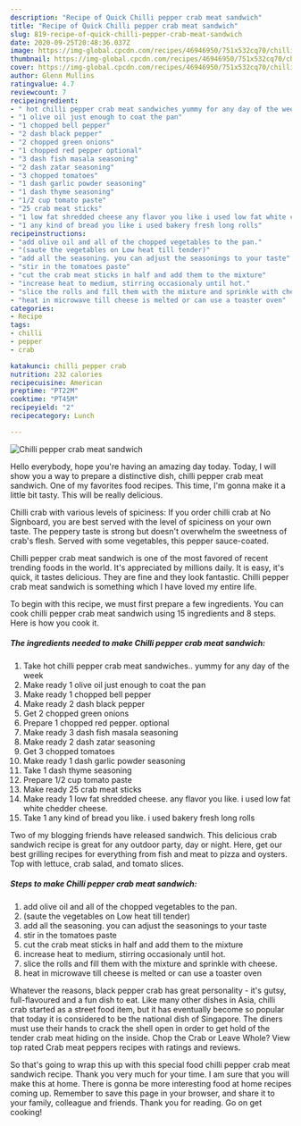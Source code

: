 ```yaml
---
description: "Recipe of Quick Chilli pepper crab meat sandwich"
title: "Recipe of Quick Chilli pepper crab meat sandwich"
slug: 819-recipe-of-quick-chilli-pepper-crab-meat-sandwich
date: 2020-09-25T20:48:36.037Z
image: https://img-global.cpcdn.com/recipes/46946950/751x532cq70/chilli-pepper-crab-meat-sandwich-recipe-main-photo.jpg
thumbnail: https://img-global.cpcdn.com/recipes/46946950/751x532cq70/chilli-pepper-crab-meat-sandwich-recipe-main-photo.jpg
cover: https://img-global.cpcdn.com/recipes/46946950/751x532cq70/chilli-pepper-crab-meat-sandwich-recipe-main-photo.jpg
author: Glenn Mullins
ratingvalue: 4.7
reviewcount: 7
recipeingredient:
- " hot chilli pepper crab meat sandwiches yummy for any day of the week"
- "1 olive oil just enough to coat the pan"
- "1 chopped bell pepper"
- "2 dash black pepper"
- "2 chopped green onions"
- "1 chopped red pepper optional"
- "3 dash fish masala seasoning"
- "2 dash zatar seasoning"
- "3 chopped tomatoes"
- "1 dash garlic powder seasoning"
- "1 dash thyme seasoning"
- "1/2 cup tomato paste"
- "25 crab meat sticks"
- "1 low fat shredded cheese any flavor you like i used low fat white chedder cheese"
- "1 any kind of bread you like i used bakery fresh long rolls"
recipeinstructions:
- "add olive oil and all of the chopped vegetables to the pan."
- "(saute the vegetables on Low heat till tender)"
- "add all the seasoning. you can adjust the seasonings to your taste"
- "stir in the tomatoes paste"
- "cut the crab meat sticks in half and add them to the mixture"
- "increase heat to medium, stirring occasionaly until hot."
- "slice the rolls and fill them with the mixture and sprinkle with cheese."
- "heat in microwave till cheese is melted or can use a toaster oven"
categories:
- Recipe
tags:
- chilli
- pepper
- crab

katakunci: chilli pepper crab 
nutrition: 232 calories
recipecuisine: American
preptime: "PT22M"
cooktime: "PT45M"
recipeyield: "2"
recipecategory: Lunch

---
```



![Chilli pepper crab meat sandwich](https://img-global.cpcdn.com/recipes/46946950/751x532cq70/chilli-pepper-crab-meat-sandwich-recipe-main-photo.jpg)

Hello everybody, hope you're having an amazing day today. Today, I will show you a way to prepare a distinctive dish, chilli pepper crab meat sandwich. One of my favorites food recipes. This time, I'm gonna make it a little bit tasty. This will be really delicious.

Chilli crab with various levels of spiciness: If you order chilli crab at No Signboard, you are best served with the level of spiciness on your own taste. The peppery taste is strong but doesn&#39;t overwhelm the sweetness of crab&#39;s flesh. Served with some vegetables, this pepper sauce-coated.

Chilli pepper crab meat sandwich is one of the most favored of recent trending foods in the world. It's appreciated by millions daily. It is easy, it's quick, it tastes delicious. They are fine and they look fantastic. Chilli pepper crab meat sandwich is something which I have loved my entire life.


To begin with this recipe, we must first prepare a few ingredients. You can cook chilli pepper crab meat sandwich using 15 ingredients and 8 steps. Here is how you cook it.

<!--inarticleads1-->

##### The ingredients needed to make Chilli pepper crab meat sandwich:

1. Take  hot chilli pepper crab meat sandwiches.. yummy for any day of the week
1. Make ready 1 olive oil just enough to coat the pan
1. Make ready 1 chopped bell pepper
1. Make ready 2 dash black pepper
1. Get 2 chopped green onions
1. Prepare 1 chopped red pepper. optional
1. Make ready 3 dash fish masala seasoning
1. Make ready 2 dash zatar seasoning
1. Get 3 chopped tomatoes
1. Make ready 1 dash garlic powder seasoning
1. Take 1 dash thyme seasoning
1. Prepare 1/2 cup tomato paste
1. Make ready 25 crab meat sticks
1. Make ready 1 low fat shredded cheese. any flavor you like. i used low fat white chedder cheese.
1. Take 1 any kind of bread you like. i used bakery fresh long rolls


Two of my blogging friends have released sandwich. This delicious crab sandwich recipe is great for any outdoor party, day or night. Here, get our best grilling recipes for everything from fish and meat to pizza and oysters. Top with lettuce, crab salad, and tomato slices. 

<!--inarticleads2-->

##### Steps to make Chilli pepper crab meat sandwich:

1. add olive oil and all of the chopped vegetables to the pan.
1. (saute the vegetables on Low heat till tender)
1. add all the seasoning. you can adjust the seasonings to your taste
1. stir in the tomatoes paste
1. cut the crab meat sticks in half and add them to the mixture
1. increase heat to medium, stirring occasionaly until hot.
1. slice the rolls and fill them with the mixture and sprinkle with cheese.
1. heat in microwave till cheese is melted or can use a toaster oven


Whatever the reasons, black pepper crab has great personality - it&#39;s gutsy, full-flavoured and a fun dish to eat. Like many other dishes in Asia, chilli crab started as a street food item, but it has eventually become so popular that today it is considered to be the national dish of Singapore. The diners must use their hands to crack the shell open in order to get hold of the tender crab meat hiding on the inside. Chop the Crab or Leave Whole? View top rated Crab meat peppers recipes with ratings and reviews. 

So that's going to wrap this up with this special food chilli pepper crab meat sandwich recipe. Thank you very much for your time. I am sure that you will make this at home. There is gonna be more interesting food at home recipes coming up. Remember to save this page in your browser, and share it to your family, colleague and friends. Thank you for reading. Go on get cooking!
